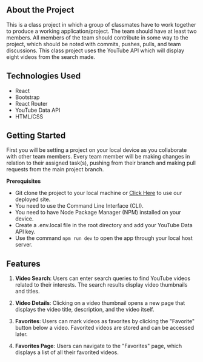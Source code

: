 ## About the Project
  This is a class project in which a group of classmates have to work together to produce a working application/project. 
  The team should have at least two members. All members of the team should contribute in some way to the project, which should be noted with commits, pushes, pulls, and team discussions. This class project uses the YouTube API which will display eight videos from the search made.


## Technologies Used
  * React
  * Bootstrap
  * React Router
  * YouTube Data API
  * HTML/CSS

## Getting Started

  First you will be setting a project on your local device as you collaborate with other team members. Every team member will be making changes in relation to their assigned task(s), pushing from their branch and making pull requests from the main project branch. 

  **Prerequisites**
  * Git clone the project to your local machine or [Click Here](https://ytgroupclone.netlify.app/) to use our deployed site.
  * You need to use the Command Line Interface (CLI).
  * You need to have Node Package Manager (NPM) installed on your device.
  * Create a .env.local file in the root directory and add your YouTube Data API key.
  * Use the command ```npm run dev``` to open the app through your local host server.

## Features
1. **Video Search**: Users can enter search queries to find YouTube videos related to their interests. The search results display video thumbnails and titles.

2. **Video Details**: Clicking on a video thumbnail opens a new page that displays the video title, description, and the video itself.

3. **Favorites**: Users can mark videos as favorites by clicking the "Favorite" button below a video. Favorited videos are stored and can be accessed later.

4. **Favorites Page**: Users can navigate to the "Favorites" page, which displays a list of all their favorited videos.